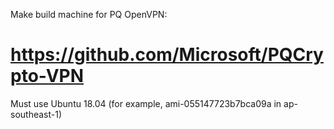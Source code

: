 Make build machine for PQ OpenVPN:
# https://github.com/Microsoft/PQCrypto-VPN

Must use Ubuntu 18.04 (for example, ami-055147723b7bca09a in ap-southeast-1)